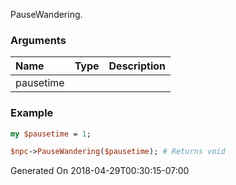 PauseWandering.
### Arguments
**Name**|**Type**|**Description**
:---|:---|:---
pausetime||

### Example

```perl
my $pausetime = 1;

$npc->PauseWandering($pausetime); # Returns void
```


Generated On 2018-04-29T00:30:15-07:00
